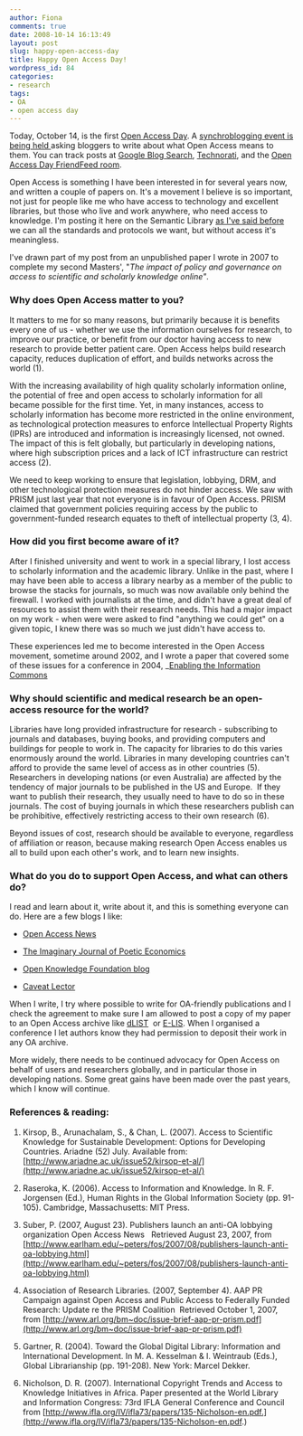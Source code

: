 ```yaml
---
author: Fiona
comments: true
date: 2008-10-14 16:13:49
layout: post
slug: happy-open-access-day
title: Happy Open Access Day!
wordpress_id: 84
categories:
- research
tags:
- OA
- open access day
---
```


Today, October 14, is the first [Open Access Day](http://openaccessday.org/). A [synchroblogging event is being held ](http://openaccessday.org/blog-competition/)asking bloggers to write about what Open Access means to them. You can track posts at [Google Blog Search](http://blogsearch.google.com/blogsearch?hl=en&q=%22Open+Access+Day%22), [Technorati](http://www.technorati.com/search/%22open+access+day%22?authority=a4&language=en), and the [Open Access Day FriendFeed room](http://friendfeed.com/rooms/open-access-day).

Open Access is something I have been interested in for several years now, and written a couple of papers on. It's a movement I believe is so important, not just for people like me who have access to technology and excellent libraries, but those who live and work anywhere, who need access to knowledge. I'm posting it here on the Semantic Library [as I've said before](http://www.semanticlibrary.net/2008/09/16/world-wide-web-foundation-announced/) we can all the standards and protocols we want, but without access it's meaningless.

I've drawn part of my post from an unpublished paper I wrote in 2007 to complete my second Masters', "_The impact of policy and governance on access to scientific and scholarly knowledge online"_. 


### Why does Open Access matter to you?


It matters to me for so many reasons, but primarily because it is benefits every one of us - whether we use the information ourselves for research, to improve our practice, or benefit from our doctor having access to new research to provide better patient care. Open Access helps build research capacity, reduces duplication of effort, and builds networks across the world (1).

With the increasing availability of high quality scholarly information online, the potential of free and open access to scholarly information for all became possible for the first time. Yet, in many instances, access to scholarly information has become more restricted in the online environment, as technological protection measures to enforce Intellectual Property Rights (IPRs) are introduced and information is increasingly licensed, not owned. The impact of this is felt globally, but particularly in developing nations, where high subscription prices and a lack of ICT infrastructure can restrict access (2).

We need to keep working to ensure that legislation, lobbying, DRM, and other technological protection measures do not hinder access. We saw with PRISM just last year that not everyone is in favour of Open Access. PRISM claimed that government policies requiring access by the public to government-funded research equates to theft of intellectual property (3, 4).


### How did you first become aware of it?


After I finished university and went to work in a special library, I lost access to scholarly information and the academic library. Unlike in the past, where I may have been able to access a library nearby as a member of the public to browse the stacks for journals, so much was now available only behind the firewall. I worked with journalists at the time, and didn't have a great deal of resources to assist them with their research needs. This had a major impact on my work - when were were asked to find "anything we could get" on a given topic, I knew there was so much we just didn't have access to.

These experiences led me to become interested in the Open Access movement, sometime around 2002, and I wrote a paper that covered some of these issues for a conference in 2004, _[Enabling the Information Commons](http://dlist.sir.arizona.edu/1083/)


### Why should scientific and medical research be an open-access resource for the world?


Libraries have long provided infrastructure for research - subscribing to journals and databases, buying books, and providing computers and buildings for people to work in. The capacity for libraries to do this varies enormously around the world. Libraries in many developing countries can't afford to provide the same level of access as in other countries (5). Researchers in developing nations (or even Australia) are affected by the tendency of major journals to be published in the US and Europe.  If they want to publish their research, they usually need to have to do so in these journals. The cost of buying journals in which these researchers publish can be prohibitive, effectively restricting access to their own research (6).

Beyond issues of cost, research should be available to everyone, regardless of affiliation or reason, because making research Open Access enables us all to build upon each other's work, and to learn new insights.


### What do you do to support Open Access, and what can others do?


I read and learn about it, write about it, and this is something everyone can do. Here are a few blogs I like:



	
  * [Open Access News](http://www.earlham.edu/~peters/fos/fosblog.html)

	
  * [The Imaginary Journal of Poetic Economics](http://www.poeticeconomics.blogspot.com/)

	
  * [Open Knowledge Foundation blog](http://blog.okfn.org/)

	
  * [Caveat Lector](http://cavlec.yarinareth.net/)


When I write, I try where possible to write for OA-friendly publications and I check the agreement to make sure I am allowed to post a copy of my paper to an Open Access archive like [dLIST](http://dlist.sir.arizona.edu/)  or [E-LIS](http://eprints.rclis.org/). When I organised a conference I let authors know they had permission to deposit their work in any OA archive.

More widely, there needs to be continued advocacy for Open Access on behalf of users and researchers globally, and in particular those in developing nations. Some great gains have been made over the past years, which I know will continue.


### References & reading:


1. Kirsop, B., Arunachalam, S., & Chan, L. (2007). Access to Scientific Knowledge for Sustainable Development: Options for Developing Countries. Ariadne (52) July. Available from: [http://www.ariadne.ac.uk/issue52/kirsop-et-al/](http://www.ariadne.ac.uk/issue52/kirsop-et-al/)

2. Raseroka, K. (2006). Access to Information and Knowledge. In R. F. Jorgensen (Ed.), Human Rights in the Global Information Society (pp. 91-105). Cambridge, Massachusetts: MIT Press.

3. Suber, P. (2007, August 23). Publishers launch an anti-OA lobbying organization Open Access News   Retrieved August 23, 2007, from [http://www.earlham.edu/~peters/fos/2007/08/publishers-launch-anti-oa-lobbying.html](http://www.earlham.edu/~peters/fos/2007/08/publishers-launch-anti-oa-lobbying.html)

4. Association of Research Libraries. (2007, September 4). AAP PR Campaign against Open Access and Public Access to Federally Funded Research: Update re the PRISM Coalition  Retrieved October 1, 2007, from [http://www.arl.org/bm~doc/issue-brief-aap-pr-prism.pdf](http://www.arl.org/bm~doc/issue-brief-aap-pr-prism.pdf)

5. Gartner, R. (2004). Toward the Global Digital Library: Information and International Development. In M. A. Kesselman & I. Weintraub (Eds.), Global Librarianship (pp. 191-208). New York: Marcel Dekker.

6. Nicholson, D. R. (2007). International Copyright Trends and Access to Knowledge Initiatives in Africa. Paper presented at the World Library and Information Congress: 73rd IFLA General Conference and Council   from [http://www.ifla.org/IV/ifla73/papers/135-Nicholson-en.pdf.](http://www.ifla.org/IV/ifla73/papers/135-Nicholson-en.pdf.)
